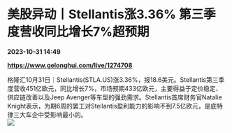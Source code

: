 # 美股异动丨Stellantis涨3.36% 第三季度营收同比增长7%超预期

**2023-10-31 14:49**

**https://www.gelonghui.com/live/1274708**

格隆汇10月31日｜Stellantis(STLA.US)涨3.36%，报18.6美元。Stellantis第三季度营收451亿欧元，同比增长7%，市场预期433亿欧元，主要得益于定价稳定、供应链改善以及Jeep Avenger等车型的强劲需求。Stellantis首席财务官Natalie Knight表示，为期6周的罢工对Stellantis盈利能力的影响不到7.5亿欧元，是底特律三大车企中受影响最小的。  
![](https://img5.gelonghui.com/live/676af-6f5e12b7-e41d-440a-8091-62886000acb7.jpg)